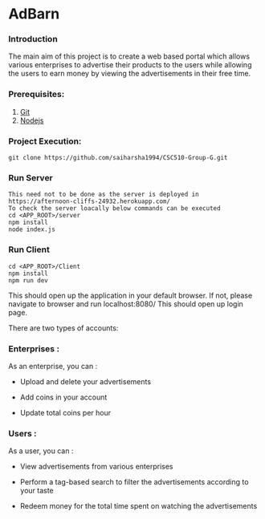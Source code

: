 # AdBarn

### Introduction

The main aim of this project is to create a web based portal which allows various enterprises to advertise their products to the users while allowing the users to earn money by viewing the advertisements in their free time.

### Prerequisites:

1. [Git](https://git-scm.com/downloads)
2. [Nodejs](https://nodejs.org/en/download)

### Project Execution:

```
git clone https://github.com/saiharsha1994/CSC510-Group-G.git
```
### Run Server
```
This need not to be done as the server is deployed in https://afternoon-cliffs-24932.herokuapp.com/
To check the server loacally below commands can be executed
cd <APP_ROOT>/server
npm install
node index.js
```
### Run Client
```
cd <APP_ROOT>/Client
npm install
npm run dev
```

This should open up the application in your default browser. If not, please navigate to browser and run localhost:8080/
This should open up login page.

There are two types of accounts:

### Enterprises : 

As an enterprise, you can :

  - Upload and delete your advertisements

  - Add coins in your account

  - Update total coins per hour

### Users : 

As a user, you can :


  - View advertisements from various enterprises

  - Perform a tag-based search to filter the advertisements according to your taste
  
  - Redeem money for the total time spent on watching the advertisements
